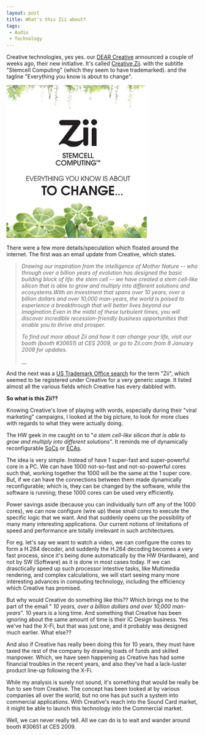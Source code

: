 ```yaml
---
layout: post
title: What's this Zii about?
tags:
 - Audio
 - Technology
---
```


Creative technologies, yes yes. our [DEAR Creative][0] announced a couple of weeks ago, their new initiative. It's called [Creative Zii][1]. with the subtitle "Stemcell Computing" (which they seem to have trademarked). and the tagline "Everything you know is about to change".

![creative-zii-1](./images/2009/03/creative-zii-1.jpg)

There were a few more details/speculation which floated around the internet. The first was an email update from Creative, which states.

> _Drawing our inspiration from the intelligence of Mother Nature -- who through over a billion years of evolution has designed the basic building block of life: the stem cell -- we have created a stem cell-like silicon that is able to grow and multiply into different solutions and ecosystems.With an investment that spans over 10 years, over a billion dollars and over 10,000 man-years, the world is poised to experience a breakthrough that will better lives beyond our imagination.Even in the midst of these turbulent times, you will discover incredible recession-friendly business opportunities that enable you to thrive and prosper._
>
> _To find out more about Zii and how it can change your life, visit our booth (booth \#30651) at CES 2009, or go to Zii.com from 8 January 2009 for updates._
>
> __

And the next was a [US Trademark Office search][2] for the term "Zii", which seemed to be registered under Creative for a very generic usage. It listed almost all the various fields which Creative has every dabbled with.

**So what is this Zii??**

Knowing Creative's love of playing with words, especially during their "viral marketing" campaigns, I looked at the big picture, to look for more clues with regards to what they were actually doing.

The HW geek in me caught on to "_a stem cell-like silicon that is able to grow and multiply into different solutions_". It reminds me of dynamically reconfigurable [SoCs][3] or [ECAs][4].

The idea is very simple. Instead of have 1 super-fast and super-powerful core in a PC. We can have 1000 not-so-fast and not-so-powerful cores such that, working together the 1000 will be the same at the 1 super core. But, if we can have the connections between them made dynamically reconfigurable; which is, they can be changed by the software, while the software is running; these 1000 cores can be used very efficiently.

Power savings aside (because you can individually turn off any of the 1000 cores), we can now configure (wire up) these small cores to execute the specific logic that we want. And that suddenly opens up the possibility of many many interesting applications. Our current notions of limitations of speed and performance are totally irrelevant in such architectures.

For eg. let's say we want to watch a video, we can configure the cores to form a H.264 decoder, and suddenly the H.264 decoding becomes a very fast process, since it's being done automatically by the HW (Hardware), and not by SW (Software) as it is done in most cases today. If we can drasctically speed up such processor intestive tasks, like Multimedia rendering, and complex calculations, we will start seeing many more interesting advances in computing technology, including the efficiency which Creative has promised.

But why would Creative do something like this?? Which brings me to the part of the email " _10 years, over a billion dollars and over 10,000 man-years_". 10 years is a long time. And something that Creative has been ignoring about the same amount of time is their IC Design business. Yes we've had the X-Fi, but that was just one, and it probably was designed much earlier. What else??

And also if Creative has really been doing this for 10 years, they must have taxed the rest of the company by drawing loads of funds and skilled manpower. Which, we have seen happening as Creative has had some financial troubles in the recent years, and also they've had a lack-luster product line-up following the X-Fi.

While my analysis is surely not sound, it's something that would be really be fun to see from Creative. The concept has been looked at by various companies all over the world, but no one has put such a system into commercial applications. With Creative's reach into the Sound Card market, it might be able to launch this technology into the Commercial market.

Well, we can never really tell. All we can do is to wait and wander around booth \#30651 at CES 2009.


[0]: http://web.archive.org/web/20121115120756/http://epizenter.net/news.php?extend.420
[1]: http://www.zii.com/
[2]: http://gizmodo.com/5118501/what-is-creative-zii-stemcell-computing-your-guess-is-as-bad-as-mine
[3]: http://www.eetasia.com/ART_8800365638_499485_NP_609ece44.HTM
[4]: http://www.eetimes.com/document.asp?doc_id=1274610
